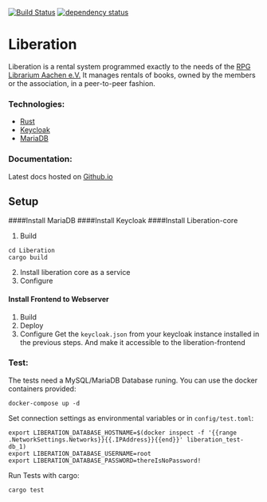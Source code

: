 [![Build Status](https://travis-ci.org/RPGLibrarium/Liberation.svg?branch=master)](https://travis-ci.org/RPGLibrarium/Liberation)
[![dependency status](https://deps.rs/repo/github/RPGLibrarium/Liberation/status.svg)](https://deps.rs/repo/github/RPGLibrarium/Liberation)
# Liberation

Liberation is a rental system programmed exactly to the needs of the [RPG Librarium Aachen e.V.](https://rpg-librarium.de)
It manages rentals of books, owned by the members or the association, in a peer-to-peer fashion.

### Technologies:
- [Rust](https://www.rust-lang.org/en-US/)
- [Keycloak](https://www.keycloak.org/index.html)
- [MariaDB](https://mariadb.com/)
### Documentation:
Latest docs hosted on [Github.io](https://rpglibrarium.github.io/Liberation/)

## Setup
####Install MariaDB
####Install Keycloak
####Install Liberation-core
1. Build
```
cd Liberation
cargo build
```

2. Install liberation core as a service
3. Configure
<!-- Liberation will look for configurations in the environment and at `/etc/liberation/master.conf`.
Set the database connection properties and keycloak client secret like in the [example config](res/config.yml)
Make sure the config is only readable by the liberation-core service. -->
#### Install Frontend to Webserver
1. Build
2. Deploy
3. Configure
Get the `keycloak.json` from your keycloak instance installed in the previous steps. And make it accessible to the liberation-frontend

### Test:
The tests need a MySQL/MariaDB Database runing. You can use the docker containers provided:
```
docker-compose up -d
```
Set connection settings as environmental variables or in `config/test.toml`:
```
export LIBERATION_DATABASE_HOSTNAME=$(docker inspect -f '{{range .NetworkSettings.Networks}}{{.IPAddress}}{{end}}' liberation_test-db_1)
export LIBERATION_DATABASE_USERNAME=root
export LIBERATION_DATABASE_PASSWORD=thereIsNoPassword!
```
Run Tests with cargo:
```
cargo test
```
